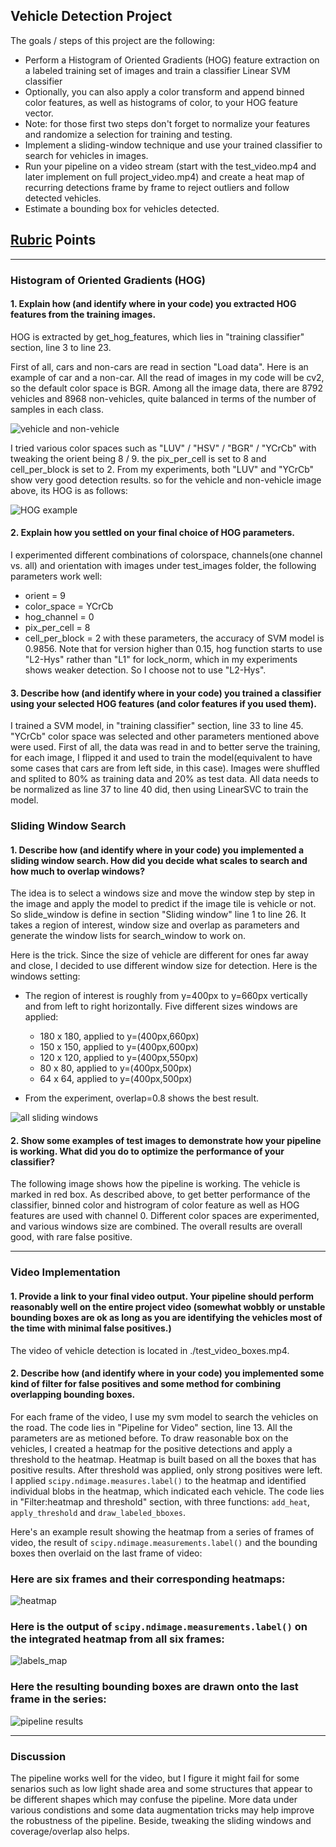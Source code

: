 ## **Vehicle Detection Project**

The goals / steps of this project are the following:

* Perform a Histogram of Oriented Gradients (HOG) feature extraction on a labeled training set of images and train a classifier Linear SVM classifier
* Optionally, you can also apply a color transform and append binned color features, as well as histograms of color, to your HOG feature vector. 
* Note: for those first two steps don't forget to normalize your features and randomize a selection for training and testing.
* Implement a sliding-window technique and use your trained classifier to search for vehicles in images.
* Run your pipeline on a video stream (start with the test_video.mp4 and later implement on full project_video.mp4) and create a heat map of recurring detections frame by frame to reject outliers and follow detected vehicles.
* Estimate a bounding box for vehicles detected.

[//]: # (Image References)
[image1]: ./output_images/car_no_car.png
[image2]: ./output_images/hog_car_no_car.png
[image3]: ./output_images/sliding_windows.png
[image4]: ./output_images/pipeline_result.png
[image5]: ./output_images/heatmap.png
[image6]: ./output_images/labels_map.png
[video1]: ./test_video_boxes.mp4

## [Rubric](https://review.udacity.com/#!/rubrics/513/view) Points

---
### Histogram of Oriented Gradients (HOG)

#### 1. Explain how (and identify where in your code) you extracted HOG features from the training images.

HOG is extracted by get_hog_features, which lies in "training classifier" section, line 3 to line 23. 

First of all, cars and non-cars are read in section "Load data". Here is an example of car and a non-car. All the read of images in my code will be cv2, so the default color space is BGR.
Among all the image data, there are 8792 vehicles and 8968 non-vehicles, quite balanced in terms of the number of samples in each class.

![vehicle and non-vehicle][image1]

I tried various color spaces such as "LUV" / "HSV" / "BGR" / "YCrCb" with tweaking the orient being 8 / 9. the pix_per_cell is set to 8 and cell_per_block is set to 2. From my experiments, both "LUV" and "YCrCb" show very good detection results.
so for the vehicle and non-vehicle image above, its HOG is as follows:

![HOG example][image2]

#### 2. Explain how you settled on your final choice of HOG parameters.

I experimented different combinations of colorspace, channels(one channel vs. all) and orientation with images under test_images folder, the following parameters work well:
* orient = 9
* color_space = YCrCb
* hog_channel = 0
* pix_per_cell = 8
* cell_per_block = 2
with these parameters, the accuracy of SVM model is 0.9856. Note that for version higher than 0.15, hog function starts to use "L2-Hys" rather than "L1" for lock_norm, which in my experiments shows weaker detection. So I choose not to use "L2-Hys".

#### 3. Describe how (and identify where in your code) you trained a classifier using your selected HOG features (and color features if you used them).

I trained a SVM model, in "training classifier" section, line 33 to line 45.
"YCrCb" color space was selected and other parameters mentioned above were used.
First of all, the data was read in and to better serve the training, for each image, I flipped it and used to train the model(equivalent to have some cases that cars are from left side, in this case). Images were shuffled and splited to 80% as training data and 20% as test data.
All data needs to be normalized as line 37 to line 40 did, then using LinearSVC to train the model.

### Sliding Window Search

#### 1. Describe how (and identify where in your code) you implemented a sliding window search.  How did you decide what scales to search and how much to overlap windows?

The idea is to select a windows size and move the window step by step in the image and apply the model to predict if the image tile is vehicle or not. So slide_window is define in section "Sliding window" line 1 to line 26. It takes a region of interest, window size and overlap as parameters and generate the window lists for search_window to work on.

Here is the trick. Since the size of vehicle are different for ones far away and close, I decided to use different window size for detection. Here is the windows setting:
* The region of interest is roughly from y=400px to y=660px vertically and from left to right horizontally. Five different sizes windows are applied:
    *  180 x 180, applied to y=(400px,660px)
    *  150 x 150, applied to y=(400px,600px)
    *  120 x 120, applied to y=(400px,550px)
    *  80 x 80, applied to y=(400px,500px)
    *  64 x 64, applied to y=(400px,500px)

* From the experiment, overlap=0.8 shows the best result.

![all sliding windows][image3]

#### 2. Show some examples of test images to demonstrate how your pipeline is working.  What did you do to optimize the performance of your classifier?

The following image shows how the pipeline is working. The vehicle is marked in red box.
As described above, to get better performance of the classifier, binned color and histrogram of color feature as well as HOG features are used with channel 0. Different color spaces are experimented, and various windows size are combined. The overall results are overall good, with rare false positive.

---

### Video Implementation

#### 1. Provide a link to your final video output.  Your pipeline should perform reasonably well on the entire project video (somewhat wobbly or unstable bounding boxes are ok as long as you are identifying the vehicles most of the time with minimal false positives.)

The video of vehicle detection is located in ./test_video_boxes.mp4. 


#### 2. Describe how (and identify where in your code) you implemented some kind of filter for false positives and some method for combining overlapping bounding boxes.

For each frame of the video, I use my svm model to search the vehicles on the road. The code lies in "Pipeline for Video" section, line 13. All the parameters are as metioned before. To draw reasonable box on the vehicles, I created a heatmap for the positive detections and apply a threshold to the heatmap. Heatmap is built based on all the boxes that has positive results. After threshold was applied, only strong positives were left. I applied `scipy.ndimage.measures.label()` to the heatmap and identified individual blobs in the heatmap, which indicated each vehicle. The code lies in "Filter:heatmap and threshold" section, with three functions: `add_heat`, `apply_threshold` and `draw_labeled_bboxes`. 

Here's an example result showing the heatmap from a series of frames of video, the result of `scipy.ndimage.measurements.label()` and the bounding boxes then overlaid on the last frame of video:

### Here are six frames and their corresponding heatmaps:
![heatmap][image5]

### Here is the output of `scipy.ndimage.measurements.label()` on the integrated heatmap from all six frames:
![labels_map][image6]

### Here the resulting bounding boxes are drawn onto the last frame in the series:
![pipeline results][image4]



---

### Discussion

The pipeline works well for the video, but I figure it might fail for some senarios such as low light shade area and some structures that appear to be different shapes which may confuse the pipeline. More data under various condistions and some data augmentation tricks may help improve the robustness of the pipeline. Beside, tweaking the sliding windows and coverage/overlap also helps.
